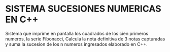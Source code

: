 # SISTEMA SUCESIONES NUMERICAS EN C++

Sistema que imprime en pantalla los cuadrados de los cien primeros numeros, la serie Fibonacci, Calcula la nota definitiva de 3 notas capturadas y suma la sucesion de los n numeros ingresados elaborado en C++. 